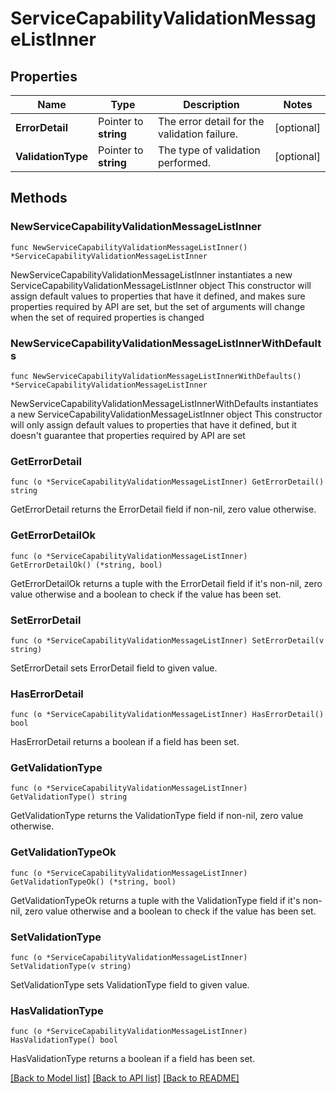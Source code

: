 # ServiceCapabilityValidationMessageListInner

## Properties

Name | Type | Description | Notes
------------ | ------------- | ------------- | -------------
**ErrorDetail** | Pointer to **string** | The error detail for the validation failure.  | [optional] 
**ValidationType** | Pointer to **string** | The type of validation performed.  | [optional] 

## Methods

### NewServiceCapabilityValidationMessageListInner

`func NewServiceCapabilityValidationMessageListInner() *ServiceCapabilityValidationMessageListInner`

NewServiceCapabilityValidationMessageListInner instantiates a new ServiceCapabilityValidationMessageListInner object
This constructor will assign default values to properties that have it defined,
and makes sure properties required by API are set, but the set of arguments
will change when the set of required properties is changed

### NewServiceCapabilityValidationMessageListInnerWithDefaults

`func NewServiceCapabilityValidationMessageListInnerWithDefaults() *ServiceCapabilityValidationMessageListInner`

NewServiceCapabilityValidationMessageListInnerWithDefaults instantiates a new ServiceCapabilityValidationMessageListInner object
This constructor will only assign default values to properties that have it defined,
but it doesn't guarantee that properties required by API are set

### GetErrorDetail

`func (o *ServiceCapabilityValidationMessageListInner) GetErrorDetail() string`

GetErrorDetail returns the ErrorDetail field if non-nil, zero value otherwise.

### GetErrorDetailOk

`func (o *ServiceCapabilityValidationMessageListInner) GetErrorDetailOk() (*string, bool)`

GetErrorDetailOk returns a tuple with the ErrorDetail field if it's non-nil, zero value otherwise
and a boolean to check if the value has been set.

### SetErrorDetail

`func (o *ServiceCapabilityValidationMessageListInner) SetErrorDetail(v string)`

SetErrorDetail sets ErrorDetail field to given value.

### HasErrorDetail

`func (o *ServiceCapabilityValidationMessageListInner) HasErrorDetail() bool`

HasErrorDetail returns a boolean if a field has been set.

### GetValidationType

`func (o *ServiceCapabilityValidationMessageListInner) GetValidationType() string`

GetValidationType returns the ValidationType field if non-nil, zero value otherwise.

### GetValidationTypeOk

`func (o *ServiceCapabilityValidationMessageListInner) GetValidationTypeOk() (*string, bool)`

GetValidationTypeOk returns a tuple with the ValidationType field if it's non-nil, zero value otherwise
and a boolean to check if the value has been set.

### SetValidationType

`func (o *ServiceCapabilityValidationMessageListInner) SetValidationType(v string)`

SetValidationType sets ValidationType field to given value.

### HasValidationType

`func (o *ServiceCapabilityValidationMessageListInner) HasValidationType() bool`

HasValidationType returns a boolean if a field has been set.


[[Back to Model list]](../README.md#documentation-for-models) [[Back to API list]](../README.md#documentation-for-api-endpoints) [[Back to README]](../README.md)


